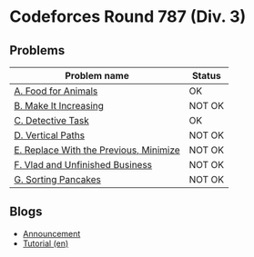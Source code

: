# Codeforces Round 787 (Div. 3)

## Problems

|Problem name|Status|
|------------|---------|
| [A. Food for Animals](problems/A._Food_for_Animals.md)|OK|
| [B. Make It Increasing](problems/B._Make_It_Increasing.md)|NOT OK|
| [C. Detective Task](problems/C._Detective_Task.md)|OK|
| [D. Vertical Paths](problems/D._Vertical_Paths.md)|NOT OK|
| [E. Replace With the Previous, Minimize](problems/E._Replace_With_the_Previous,_Minimize.md)|NOT OK|
| [F. Vlad and Unfinished Business](problems/F._Vlad_and_Unfinished_Business.md)|NOT OK|
| [G. Sorting Pancakes](problems/G._Sorting_Pancakes.md)|NOT OK|
## Blogs

- [Announcement](blogs/Announcement.md)
- [Tutorial (en)](blogs/Tutorial_(en).md)
